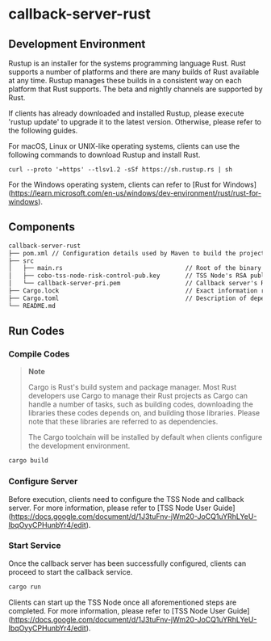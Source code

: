 # callback-server-rust

## Development Environment  
Rustup is an installer for the systems programming language Rust. Rust supports a number of platforms and there are many builds of Rust available at any time. Rustup manages these builds in a consistent way on each platform that Rust supports. The beta and nightly channels are supported by Rust. 

If clients has already downloaded and installed Rustup, please execute 'rustup update' to upgrade it to the latest version. Otherwise, please refer to the following guides. 

For macOS, Linux or UNIX-like operating systems, clients can use the following commands to download Rustup and install Rust.
~~~
curl --proto '=https' --tlsv1.2 -sSf https://sh.rustup.rs | sh
~~~

For the Windows operating system, clients can refer to [Rust for Windows] (https://learn.microsoft.com/en-us/windows/dev-environment/rust/rust-for-windows). 

## Components
```markdown
callback-server-rust
├── pom.xml // Configuration details used by Maven to build the project
├── src
│   ├── main.rs                                  // Root of the binary
│   ├── cobo-tss-node-risk-control-pub.key       // TSS Node's RSA public key
│   └── callback-server-pri.pem                  // Callback server's RSA private key
├── Cargo.lock                                   // Exact information related to dependencies
├── Cargo.toml                                   // Description of dependencies 
└── README.md
```

## Run Codes
### Compile Codes
> **Note**
> 
> Cargo is Rust's build system and package manager. Most Rust developers use Cargo to manage their Rust projects as Cargo can handle a number of tasks, such as building codes, downloading the libraries these codes depends on, and building those libraries. Please note that these libraries are referred to as dependencies.
> 
> The Cargo toolchain will be installed by default when clients configure the development environment.
```markdown
cargo build
```

### Configure Server  
Before execution, clients need to configure the TSS Node and callback server. For more information, please refer to [TSS Node User Guide] (https://docs.google.com/document/d/1J3tuFnv-jWm20-JoCQ1uYRhLYeU-IbqOyyCPHunbYr4/edit).

### Start Service
Once the callback server has been successfully configured, clients can proceed to start the callback service.
```markdown
cargo run 
```
Clients can start up the TSS Node once all aforementioned steps are completed. For more information, please refer to [TSS Node User Guide] (https://docs.google.com/document/d/1J3tuFnv-jWm20-JoCQ1uYRhLYeU-IbqOyyCPHunbYr4/edit).

